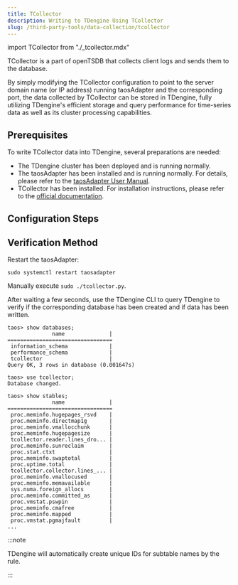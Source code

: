 ```yaml
---
title: TCollector
description: Writing to TDengine Using TCollector
slug: /third-party-tools/data-collection/tcollector
---
```


import TCollector from "./_tcollector.mdx"

TCollector is a part of openTSDB that collects client logs and sends them to the database.

By simply modifying the TCollector configuration to point to the server domain name (or IP address) running taosAdapter and the corresponding port, the data collected by TCollector can be stored in TDengine, fully utilizing TDengine's efficient storage and query performance for time-series data as well as its cluster processing capabilities.

## Prerequisites

To write TCollector data into TDengine, several preparations are needed:

- The TDengine cluster has been deployed and is running normally.
- The taosAdapter has been installed and is running normally. For details, please refer to the [taosAdapter User Manual](../../../tdengine-reference/components/taosadapter/).
- TCollector has been installed. For installation instructions, please refer to the [official documentation](http://opentsdb.net/docs/build/html/user_guide/utilities/tcollector.html#installation-of-tcollector).

## Configuration Steps

<TCollector />

## Verification Method

Restart the taosAdapter:

```shell
sudo systemctl restart taosadapter
```

Manually execute `sudo ./tcollector.py`.

After waiting a few seconds, use the TDengine CLI to query TDengine to verify if the corresponding database has been created and if data has been written.

```text
taos> show databases;
              name              |
=================================
 information_schema             |
 performance_schema             |
 tcollector                     |
Query OK, 3 rows in database (0.001647s)

taos> use tcollector;
Database changed.

taos> show stables;
              name              |
=================================
 proc.meminfo.hugepages_rsvd    |
 proc.meminfo.directmap1g       |
 proc.meminfo.vmallocchunk      |
 proc.meminfo.hugepagesize      |
 tcollector.reader.lines_dro... |
 proc.meminfo.sunreclaim        |
 proc.stat.ctxt                 |
 proc.meminfo.swaptotal         |
 proc.uptime.total              |
 tcollector.collector.lines_... |
 proc.meminfo.vmallocused       |
 proc.meminfo.memavailable      |
 sys.numa.foreign_allocs        |
 proc.meminfo.committed_as      |
 proc.vmstat.pswpin             |
 proc.meminfo.cmafree           |
 proc.meminfo.mapped            |
 proc.vmstat.pgmajfault         |
...
```

:::note

TDengine will automatically create unique IDs for subtable names by the rule.

:::

